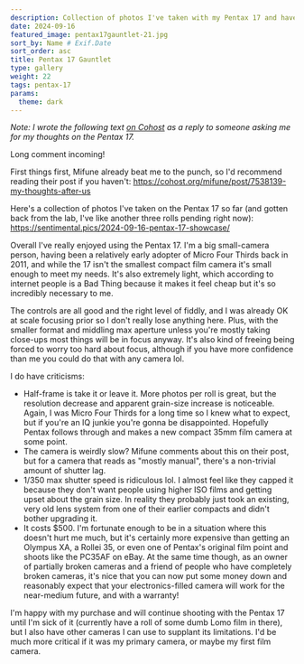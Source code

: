 ```yaml
---
description: Collection of photos I've taken with my Pentax 17 and have gotten back from the lab as of September 17th. Photos were taken on a mix of Kodak Ultramax (the crunchy ones), Ilford HP5+ (the black-and-white ones), and Cinestill 400D (the blown out halation ones). Some have been edited.
date: 2024-09-16
featured_image: pentax17gauntlet-21.jpg
sort_by: Name # Exif.Date
sort_order: asc
title: Pentax 17 Gauntlet
type: gallery
weight: 22
tags: pentax-17
params:
  theme: dark
---
```


*Note: I wrote the following text [on Cohost](https://cohost.org/softmoon/post/7433667-bro-i-got-through-72#comment-69b798d6-b8bc-4ca2-b371-78173a5edab9) as a reply to someone asking me for my thoughts on the Pentax 17.*

Long comment incoming!

First things first, Mifune already beat me to the punch, so I'd recommend reading their post if you haven't: https://cohost.org/mifune/post/7538139-my-thoughts-after-us

Here's a collection of photos I've taken on the Pentax 17 so far (and gotten back from the lab, I've like another three rolls pending right now): https://sentimental.pics/2024-09-16-pentax-17-showcase/

Overall I've really enjoyed using the Pentax 17. I'm a big small-camera person, having been a relatively early adopter of Micro Four Thirds back in 2011, and while the 17 isn't the smallest compact film camera it's small enough to meet my needs. It's also extremely light, which according to internet people is a Bad Thing because it makes it feel cheap but it's so incredibly necessary to me. 

The controls are all good and the right level of fiddly, and I was already OK at scale focusing prior so I don't really lose anything here. Plus, with the smaller format and middling max aperture unless you're mostly taking close-ups most things will be in focus anyway. It's also kind of freeing being forced to worry too hard about focus, although if you have more confidence than me you could do that with any camera lol.

I do have criticisms:

- Half-frame is take it or leave it. More photos per roll is great, but the resolution decrease and apparent grain-size increase is noticeable. Again, I was Micro Four Thirds for a long time so I knew what to expect, but if you're an IQ junkie you're gonna be disappointed. Hopefully Pentax follows through and makes a new compact 35mm film camera at some point.
- The camera is weirdly slow? Mifune comments about this on their post, but for a camera that reads as "mostly manual", there's a non-trivial amount of shutter lag.
- 1/350 max shutter speed is ridiculous lol. I almost feel like they capped it because they don't want people using higher ISO films and getting upset about the grain size. In reality they probably just took an existing, very old lens system from one of their earlier compacts and didn't bother upgrading it.
- It costs $500. I'm fortunate enough to be in a situation where this doesn't hurt me much, but it's certainly more expensive than getting an Olympus XA, a Rollei 35, or even one of Pentax's original film point and shoots like the PC35AF on eBay. At the same time though, as an owner of partially broken cameras and a friend of people who have completely broken cameras, it's nice that you can now put some money down and reasonably expect that your electronics-filled camera will work for the near-medium future, and with a warranty!

I'm happy with my purchase and will continue shooting with the Pentax 17 until I'm sick of it (currently have a roll of some dumb Lomo film in there), but I also have other cameras I can use to supplant its limitations. I'd be much more critical if it was my primary camera, or maybe my first film camera.